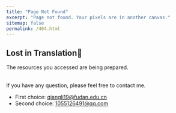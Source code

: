 ```yaml
---
title: "Page Not Found"
excerpt: "Page not found. Your pixels are in another canvas."
sitemap: false
permalink: /404.html
---
```


## Lost in Translation🍺

The resources you accessed are being prepared.

<br>If you have any question, please feel free to contact me.

- First choice: qiangli19@fudan.edu.cn
- Second choice: 1055126491@qq.com

<br>
